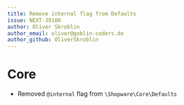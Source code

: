 ```yaml
---
title: Remove internal flag from Defaults
issue: NEXT-39100
author: Oliver Skroblin
author_email: oliver@goblin-coders.de
author_github: OliverSkroblin
---
```

# Core
* Removed `@internal` flag from `\Shopware\Core\Defaults`
